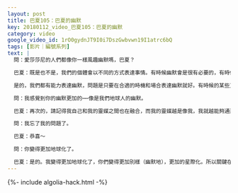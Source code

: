 ```yaml
---
layout: post
title: 巴夏105：巴夏的幽默
key: 20180112_video_巴夏105：巴夏的幽默
category: video
google_video_id: 1rO0gydnJT9I0i7DszGwbvwn19I1atrc6bQ
tags: [影片｜編號系列]
text: |
  問：愛莎莎尼的人們都像你一樣風趣幽默嗎，巴夏？

  巴夏：既是也不是，我們的個體會以不同的方式表達事情。有時候幽默會是很有必要的，有時候幽默可能不是一個恰當的表達。但是同時你也要明白有一些不同形式的幽默，有時候你從我們身上看到的幽默是為了更好的適應你們的社會而準備的，因為我們也體驗了一些你們認識不到的幽默。

  是的，我們都有能力表達幽默，問題是只要在合適的時機和場合表達幽默就好。有時候的某些互動可能不適合以幽默的形式來表達，但是那並不意味著他們沒有幽默感。但是讓我來直接的回答你的問題：沒有，再也沒有人比我更風趣幽默啦！你知道我在開玩笑吧，那就證明了我是多麼的風趣。

  問：我感覺到你的幽默更加的⋯⋯像是我們地球人的幽默。

  巴夏：再次的，請記得我自己和我的靈媒之間也在融合，而我的靈媒越是像我，我就越能夠通過靈媒來表達我自己。當然，因為是要讓地球人明白我的表達，你們會越來越體會到我會用到各種各樣形式的地球術語，要不然的話，就沒有意義了。

  問：我忘了我的問題了。

  巴夏：恭喜～

  問：你變得更加地球化了。

  巴夏：是的。我變得更加地球化了，你們變得更加別樣（幽默地），更加的星際化。所以關鍵在於我們會來到中間，我們創造出一個第三現實，既星際化，又地球化。我們會更加接近彼此，通過更多你們個人的（顯化），就是那樣起作用的。
---
```


{%- include algolia-hack.html -%}
